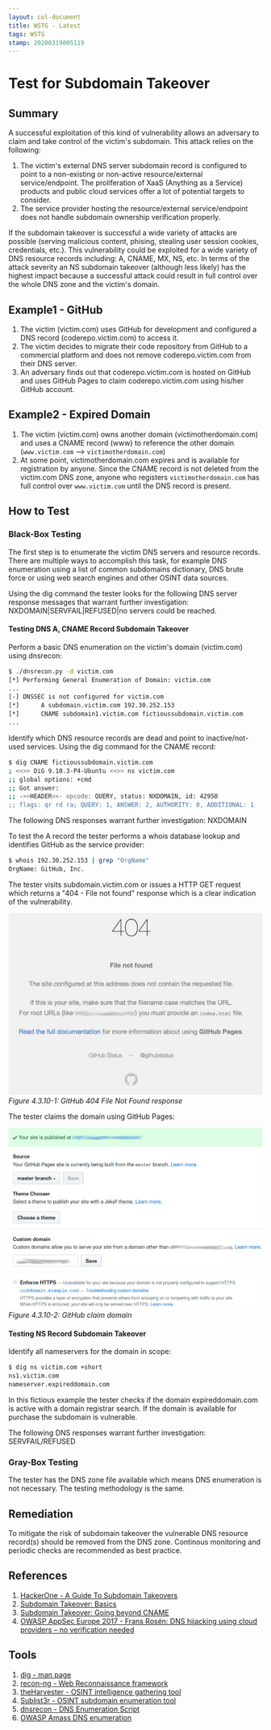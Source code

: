 ```yaml
---
layout: col-document
title: WSTG - Latest
tags: WSTG
stamp: 20200319005119
---
```

# Test for Subdomain Takeover

## Summary

A successful exploitation of this kind of vulnerability allows an adversary to claim and take control of the victim's subdomain. This attack relies on the following:

1. The victim's external DNS server subdomain record is configured to point to a non-existing or non-active resource/external service/endpoint. The proliferation of XaaS (Anything as a Service) products and public cloud services offer a lot of potential targets to consider.
2. The service provider hosting the resource/external service/endpoint does not handle subdomain ownership verification properly.

If the subdomain takeover is successful a wide variety of attacks are possible (serving malicious content, phising, stealing user session cookies, credentials, etc.). This vulnerability could be exploited for a wide variety of DNS resource records including: A, CNAME, MX, NS, etc. In terms of the attack severity an NS subdomain takeover (although less likely) has the highest impact because a successful attack could result in full control over the whole DNS zone and  the victim's domain.

## Example1 - GitHub

1. The victim (victim.com) uses GitHub for development and configured a DNS record (coderepo.victim.com) to access it.
2. The victim decides to migrate their code repository from GitHub to a commercial platform and does not remove coderepo.victim.com from their DNS server.
3. An adversary finds out that coderepo.victim.com is hosted on GitHub and uses GitHub Pages to claim coderepo.victim.com using his/her GitHub account.

## Example2 - Expired Domain

1. The victim (victim.com) owns another domain (victimotherdomain.com) and uses a CNAME record (www) to reference the other domain (`www.victim.com` --> `victimotherdomain.com`)
2. At some point, victimotherdomain.com expires and is available for registration by anyone. Since the CNAME record is not deleted from the victim.com DNS zone, anyone who registers `victimotherdomain.com` has full control over `www.victim.com` until the DNS record is present.

## How to Test

### Black-Box Testing

The first step is to enumerate the victim DNS servers and resource records. There are multiple ways to accomplish this task, for example DNS enumeration using a list of common subdomains dictionary, DNS brute force or using web search engines and other OSINT data sources.

Using the dig command the tester looks for the following DNS server response messages that warrant further investigation: NXDOMAIN|SERVFAIL|REFUSED|no servers could be reached.

#### Testing DNS A, CNAME Record Subdomain Takeover

Perform a basic DNS enumeration on the victim's domain (victim.com) using dnsrecon:

```bash
$ ./dnsrecon.py -d victim.com
[*] Performing General Enumeration of Domain: victim.com
...
[-] DNSSEC is not configured for victim.com
[*]      A subdomain.victim.com 192.30.252.153
[*]      CNAME subdomain1.victim.com fictioussubdomain.victim.com
...
```

Identify which DNS resource records are dead and point to inactive/not-used services. Using the dig command for the CNAME record:

```bash
$ dig CNAME fictioussubdomain.victim.com
; <<>> DiG 9.10.3-P4-Ubuntu <<>> ns victim.com
;; global options: +cmd
;; Got answer:
;; ->>HEADER<<- opcode: QUERY, status: NXDOMAIN, id: 42950
;; flags: qr rd ra; QUERY: 1, ANSWER: 2, AUTHORITY: 0, ADDITIONAL: 1
```

The following DNS responses warrant further investigation: NXDOMAIN

To test the A record the tester performs a whois database lookup and identifies GitHub as the service provider:

```bash
$ whois 192.30.252.153 | grep "OrgName"
OrgName: GitHub, Inc.
```

The tester visits subdomain.victim.com or issues a HTTP GET request which returns a "404 - File not found" response which is a clear indication of the vulnerability.

![GitHub 404 File Not Found response](images/subdomain_takeover_ex1.jpeg)\
*Figure 4.3.10-1: GitHub 404 File Not Found response*

The tester claims the domain using GitHub Pages:

![GitHub claim domain](images/subdomain_takeover_ex2.jpeg)\
*Figure 4.3.10-2: GitHub claim domain*

#### Testing NS Record Subdomain Takeover

Identify all nameservers for the domain in scope:

```bash
$ dig ns victim.com +short
ns1.victim.com
nameserver.expireddomain.com
```

In this fictious example the tester checks if the domain expireddomain.com is active with a domain registrar search. If the domain is available for purchase the subdomain is vulnerable.

The following DNS responses warrant further investigation: SERVFAIL/REFUSED

### Gray-Box Testing

The tester has the DNS zone file available which means DNS enumeration is not necessary. The testing methodology is the same.

## Remediation

To mitigate the risk of subdomain takeover the vulnerable DNS resource record(s) should be removed from the DNS zone. Continous monitoring and periodic checks are recommended as best practice.

## References

1. [HackerOne - A Guide To Subdomain Takeovers](https://www.hackerone.com/blog/Guide-Subdomain-Takeovers)
2. [Subdomain Takeover: Basics](https://0xpatrik.com/subdomain-takeover-basics/)
3. [Subdomain Takeover: Going beyond CNAME](https://0xpatrik.com/subdomain-takeover-ns/)
4. [OWASP AppSec Europe 2017 - Frans Rosén: DNS hijacking using cloud providers – no verification needed](https://2017.appsec.eu/presos/Developer/DNS%20hijacking%20using%20cloud%20providers%20%E2%80%93%20no%20verification%20needed%20-%20Frans%20Rosen%20-%20OWASP_AppSec-Eu_2017.pdf)

## Tools

1. [dig - man page](https://linux.die.net/man/1/dig)
2. [recon-ng - Web Reconnaissance framework](https://github.com/lanmaster53/recon-ng)
3. [theHarvester - OSINT intelligence gathering tool](https://github.com/laramies/theHarvester)
4. [Sublist3r - OSINT subdomain enumeration tool](https://github.com/aboul3la/Sublist3r)
5. [dnsrecon - DNS Enumeration Script](https://github.com/darkoperator/dnsrecon)
6. [OWASP Amass DNS enumeration](https://github.com/OWASP/Amass)
